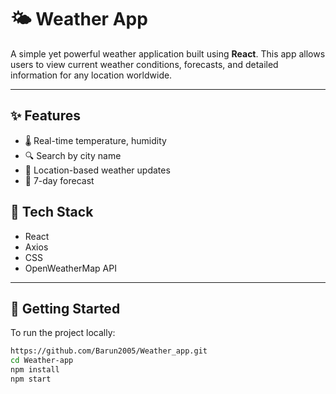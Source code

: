 # 🌤️ Weather App

A simple yet powerful weather application built using **React**. This app allows users to view current weather conditions, forecasts, and detailed information for any location worldwide.

---


## ✨ Features

- 🌡️ Real-time temperature, humidity
- 🔍 Search by city name
- 📍 Location-based weather updates
- 📅 7-day forecast


## 🧰 Tech Stack

- React
- Axios
- CSS
- OpenWeatherMap API

---

## 🚀 Getting Started

To run the project locally:

```bash
https://github.com/Barun2005/Weather_app.git
cd Weather-app
npm install
npm start
